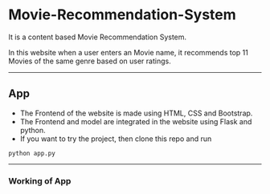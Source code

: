 # Movie-Recommendation-System
It is a content based Movie Recommendation System.

In this website when a user enters an Movie name, it recommends top 11 Movies of the same genre based on user ratings.

***
## App
* The Frontend of the website is made using HTML, CSS and Bootstrap.
* The Frontend and model are integrated in the website using Flask and python.
* If you want to try the project, then clone this repo and run

```
python app.py
```
*** 
### Working of App
